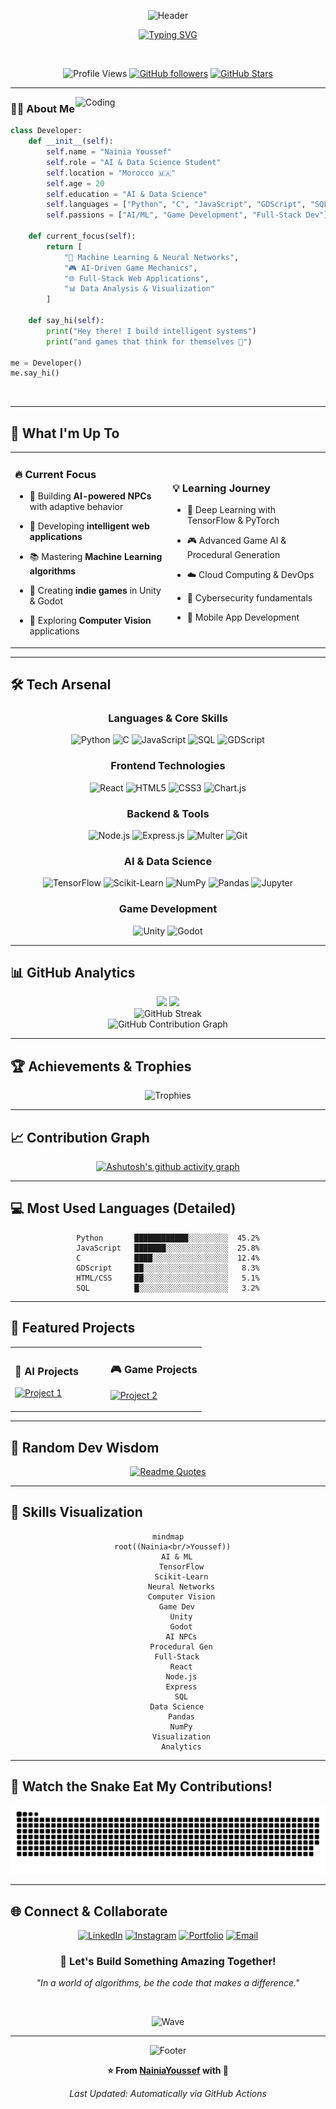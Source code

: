 <div align="center">

![Header](https://capsule-render.vercel.app/api?type=waving&color=gradient&customColorList=6,11,20&height=300&section=header&text=Nainia%20Youssef&fontSize=80&fontColor=fff&animation=fadeIn&fontAlignY=38&desc=AI%20Engineer%20%7C%20Game%20Developer%20%7C%20Data%20Scientist&descAlignY=55&descAlign=50)

</div>

<div align="center">
  
[![Typing SVG](https://readme-typing-svg.demolab.com?font=Fira+Code&weight=600&size=28&duration=3000&pause=1000&color=6366F1&center=true&vCenter=true&multiline=false&repeat=true&width=800&height=100&lines=Building+AI-Powered+Games+%F0%9F%8E%AE;Crafting+Intelligent+Applications+%F0%9F%A4%96;Turning+Data+Into+Insights+%F0%9F%93%8A;Creating+The+Future%2C+One+Line+At+A+Time+%E2%9C%A8)](https://git.io/typing-svg)

<br>

![Profile Views](https://komarev.com/ghpvc/?username=NainiaYoussef&color=6366f1&style=flat-square&label=Profile+Views)
[![GitHub followers](https://img.shields.io/github/followers/NainiaYoussef?label=Followers&style=flat-square&color=8b5cf6)](https://github.com/NainiaYoussef)
[![GitHub Stars](https://img.shields.io/github/stars/NainiaYoussef?label=Stars&style=flat-square&color=a855f7)](https://github.com/NainiaYoussef)

</div>

---

<img align="right" alt="Coding" width="400" src="https://raw.githubusercontent.com/abhisheknaiidu/abhisheknaiidu/master/code.gif">

### 👨‍💻 About Me

```python
class Developer:
    def __init__(self):
        self.name = "Nainia Youssef"
        self.role = "AI & Data Science Student"
        self.location = "Morocco 🇲🇦"
        self.age = 20
        self.education = "AI & Data Science"
        self.languages = ["Python", "C", "JavaScript", "GDScript", "SQL"]
        self.passions = ["AI/ML", "Game Development", "Full-Stack Dev"]
        
    def current_focus(self):
        return [
            "🤖 Machine Learning & Neural Networks",
            "🎮 AI-Driven Game Mechanics",
            "🌐 Full-Stack Web Applications",
            "📊 Data Analysis & Visualization"
        ]
    
    def say_hi(self):
        print("Hey there! I build intelligent systems")
        print("and games that think for themselves 🚀")

me = Developer()
me.say_hi()
```

<br clear="right"/>

---

## 🚀 What I'm Up To

<table>
  <tr>
    <td width="50%">
      
### 🔥 Current Focus

- 🎯 Building **AI-powered NPCs** with adaptive behavior
- 🌟 Developing **intelligent web applications**
- 📚 Mastering **Machine Learning algorithms**
- 🎨 Creating **indie games** in Unity & Godot
- 🔬 Exploring **Computer Vision** applications

    </td>
    <td width="50%">
      
### 💡 Learning Journey

- 🧠 Deep Learning with TensorFlow & PyTorch
- 🎮 Advanced Game AI & Procedural Generation
- ☁️ Cloud Computing & DevOps
- 🔐 Cybersecurity fundamentals
- 📱 Mobile App Development

    </td>
  </tr>
</table>

---

## 🛠️ Tech Arsenal

<div align="center">

### Languages & Core Skills
![Python](https://img.shields.io/badge/Python-3776AB?style=for-the-badge&logo=python&logoColor=white&labelColor=282c34)
![C](https://img.shields.io/badge/C-00599C?style=for-the-badge&logo=c&logoColor=white&labelColor=282c34)
![JavaScript](https://img.shields.io/badge/JavaScript-F7DF1E?style=for-the-badge&logo=javascript&logoColor=black&labelColor=282c34)
![SQL](https://img.shields.io/badge/SQL-4479A1?style=for-the-badge&logo=mysql&logoColor=white&labelColor=282c34)
![GDScript](https://img.shields.io/badge/GDScript-478CBF?style=for-the-badge&logo=godot-engine&logoColor=white&labelColor=282c34)

### Frontend Technologies
![React](https://img.shields.io/badge/React-61DAFB?style=for-the-badge&logo=react&logoColor=black&labelColor=282c34)
![HTML5](https://img.shields.io/badge/HTML5-E34F26?style=for-the-badge&logo=html5&logoColor=white&labelColor=282c34)
![CSS3](https://img.shields.io/badge/CSS3-1572B6?style=for-the-badge&logo=css3&logoColor=white&labelColor=282c34)
![Chart.js](https://img.shields.io/badge/Chart.js-FF6384?style=for-the-badge&logo=chartdotjs&logoColor=white&labelColor=282c34)

### Backend & Tools
![Node.js](https://img.shields.io/badge/Node.js-339933?style=for-the-badge&logo=nodedotjs&logoColor=white&labelColor=282c34)
![Express.js](https://img.shields.io/badge/Express.js-000000?style=for-the-badge&logo=express&logoColor=white&labelColor=282c34)
![Multer](https://img.shields.io/badge/Multer-FF6C37?style=for-the-badge&logoColor=white&labelColor=282c34)
![Git](https://img.shields.io/badge/Git-F05032?style=for-the-badge&logo=git&logoColor=white&labelColor=282c34)

### AI & Data Science
![TensorFlow](https://img.shields.io/badge/TensorFlow-FF6F00?style=for-the-badge&logo=tensorflow&logoColor=white&labelColor=282c34)
![Scikit-Learn](https://img.shields.io/badge/Scikit_Learn-F7931E?style=for-the-badge&logo=scikit-learn&logoColor=white&labelColor=282c34)
![NumPy](https://img.shields.io/badge/NumPy-013243?style=for-the-badge&logo=numpy&logoColor=white&labelColor=282c34)
![Pandas](https://img.shields.io/badge/Pandas-150458?style=for-the-badge&logo=pandas&logoColor=white&labelColor=282c34)
![Jupyter](https://img.shields.io/badge/Jupyter-F37626?style=for-the-badge&logo=jupyter&logoColor=white&labelColor=282c34)

### Game Development
![Unity](https://img.shields.io/badge/Unity-FFFFFF?style=for-the-badge&logo=unity&logoColor=black&labelColor=282c34)
![Godot](https://img.shields.io/badge/Godot-478CBF?style=for-the-badge&logo=godot-engine&logoColor=white&labelColor=282c34)

</div>

---

## 📊 GitHub Analytics

<div align="center">
  <img height="180em" src="https://github-readme-stats.vercel.app/api?username=NainiaYoussef&show_icons=true&theme=tokyonight&include_all_commits=true&count_private=true&hide_border=true&bg_color=0d1117&title_color=6366f1&icon_color=8b5cf6&text_color=c9d1d9&rank_icon=github"/>
  <img height="180em" src="https://github-readme-stats.vercel.app/api/top-langs/?username=NainiaYoussef&layout=compact&langs_count=8&theme=tokyonight&hide_border=true&bg_color=0d1117&title_color=6366f1&text_color=c9d1d9"/>
</div>

<div align="center">
  <img src="https://github-readme-streak-stats.herokuapp.com/?user=NainiaYoussef&theme=tokyonight&hide_border=true&background=0d1117&ring=6366f1&fire=8b5cf6&currStreakLabel=a855f7" alt="GitHub Streak"/>
</div>

<div align="center">
  <img src="https://github-profile-summary-cards.vercel.app/api/cards/profile-details?username=NainiaYoussef&theme=tokyonight" alt="GitHub Contribution Graph"/>
</div>

---

## 🏆 Achievements & Trophies

<div align="center">
  
![Trophies](https://github-profile-trophy.vercel.app/?username=NainiaYoussef&theme=tokyonight&no-frame=true&no-bg=true&margin-w=10&margin-h=10&column=7)

</div>

---

## 📈 Contribution Graph

<div align="center">

[![Ashutosh's github activity graph](https://github-readme-activity-graph.vercel.app/graph?username=NainiaYoussef&bg_color=0d1117&color=6366f1&line=8b5cf6&point=a855f7&area=true&hide_border=true)](https://github.com/ashutosh00710/github-readme-activity-graph)

</div>

---

## 💻 Most Used Languages (Detailed)

<div align="center">

<!--START_SECTION:waka-->
```text
Python       ████████████░░░░░░░░░  45.2%
JavaScript   ███████░░░░░░░░░░░░░░  25.8%
C            ████░░░░░░░░░░░░░░░░░  12.4%
GDScript     ██░░░░░░░░░░░░░░░░░░░   8.3%
HTML/CSS     ██░░░░░░░░░░░░░░░░░░░   5.1%
SQL          █░░░░░░░░░░░░░░░░░░░░   3.2%
```
<!--END_SECTION:waka-->

</div>

---

## 🎯 Featured Projects

<div align="center">

<table>
<tr>
<td width="50%">

### 🤖 AI Projects
[![Project 1](https://github-readme-stats.vercel.app/api/pin/?username=NainiaYoussef&repo=ai-project&theme=tokyonight&hide_border=true&bg_color=0d1117&title_color=6366f1&icon_color=8b5cf6)](https://github.com/NainiaYoussef)

</td>
<td width="50%">

### 🎮 Game Projects
[![Project 2](https://github-readme-stats.vercel.app/api/pin/?username=NainiaYoussef&repo=game-project&theme=tokyonight&hide_border=true&bg_color=0d1117&title_color=6366f1&icon_color=8b5cf6)](https://github.com/NainiaYoussef)

</td>
</tr>
</table>

</div>

---

## 🌟 Random Dev Wisdom

<div align="center">

[![Readme Quotes](https://quotes-github-readme.vercel.app/api?type=horizontal&theme=tokyonight&quote=The+best+way+to+predict+the+future+is+to+invent+it.&author=Alan+Kay)](https://github.com/piyushsuthar/github-readme-quotes)

</div>

---

## 🎨 Skills Visualization

<div align="center">

```mermaid
mindmap
  root((Nainia<br/>Youssef))
    AI & ML
      TensorFlow
      Scikit-Learn
      Neural Networks
      Computer Vision
    Game Dev
      Unity
      Godot
      AI NPCs
      Procedural Gen
    Full-Stack
      React
      Node.js
      Express
      SQL
    Data Science
      Pandas
      NumPy
      Visualization
      Analytics
```

</div>

---

## 🐍 Watch the Snake Eat My Contributions!

<div align="center">

<picture>
  <source media="(prefers-color-scheme: dark)" srcset="https://raw.githubusercontent.com/platane/platane/output/github-contribution-grid-snake-dark.svg">
  <source media="(prefers-color-scheme: light)" srcset="https://raw.githubusercontent.com/platane/platane/output/github-contribution-grid-snake.svg">
  <img alt="github contribution grid snake animation" src="https://raw.githubusercontent.com/platane/platane/output/github-contribution-grid-snake-dark.svg">
</picture>

</div>

---

## 🌐 Connect & Collaborate

<div align="center">

[![LinkedIn](https://img.shields.io/badge/LinkedIn-0077B5?style=for-the-badge&logo=linkedin&logoColor=white)](https://linkedin.com/in/nainia-youssef)
[![Instagram](https://img.shields.io/badge/Instagram-E4405F?style=for-the-badge&logo=instagram&logoColor=white)](https://instagram.com/nainia.youssef)
[![Portfolio](https://img.shields.io/badge/Portfolio-000000?style=for-the-badge&logo=About.me&logoColor=white)](#)
[![Email](https://img.shields.io/badge/Email-D14836?style=for-the-badge&logo=gmail&logoColor=white)](mailto:your.email@example.com)

</div>

<div align="center">
  
### 💬 Let's Build Something Amazing Together!

*"In a world of algorithms, be the code that makes a difference."*

<br>

![Wave](https://raw.githubusercontent.com/mayhemantt/mayhemantt/Update/svg/Bottom.svg)

</div>

---

<div align="center">

![Footer](https://capsule-render.vercel.app/api?type=waving&color=gradient&customColorList=6,11,20&height=120&section=footer&animation=fadeIn)

**⭐ From [NainiaYoussef](https://github.com/NainiaYoussef) with 💜**

*Last Updated: Automatically via GitHub Actions*

</div>
